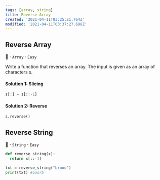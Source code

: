```yaml
---
tags: [array, string]
title: Reverse Array
created: '2021-04-11T03:25:21.764Z'
modified: '2021-04-11T03:37:27.698Z'
---
```


## Reverse Array
:penguin: **·** `Array` **·** `Easy`

Write a function that reverses an array. The input is given as an array of characters s.

#### Solution 1: Slicing
```python
s[:] = s[::-1]
```

#### Solution 2: Reverse
```python
s.reverse()
```

## Reverse String 
:dragon_face: **·** `String` **·** `Easy`
```python
def reverse_string(x):
  return x[::-1]

txt = reverse_string("brooo")
print(txt) #ooorb
```




